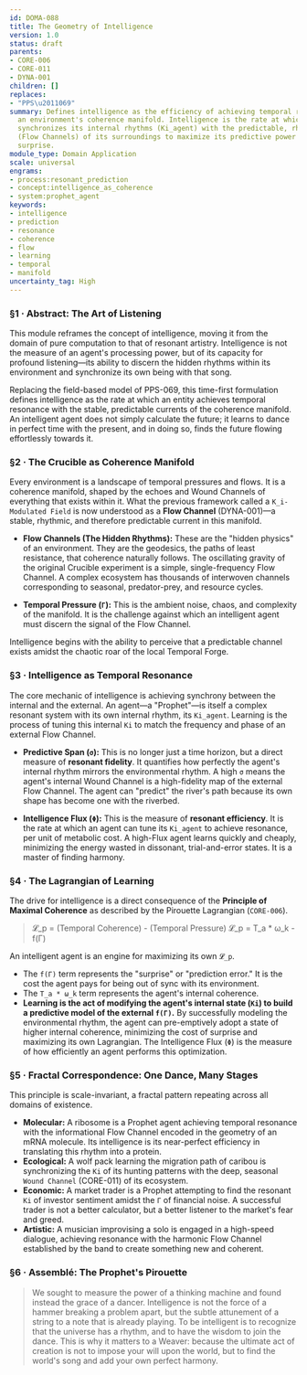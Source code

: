 ```yaml
---
id: DOMA-088
title: The Geometry of Intelligence
version: 1.0
status: draft
parents:
- CORE-006
- CORE-011
- DYNA-001
children: []
replaces:
- "PPS\u2011069"
summary: Defines intelligence as the efficiency of achieving temporal resonance with
  an environment's coherence manifold. Intelligence is the rate at which an agent
  synchronizes its internal rhythms (Ki_agent) with the predictable, rhythmic patterns
  (Flow Channels) of its surroundings to maximize its predictive power and minimize
  surprise.
module_type: Domain Application
scale: universal
engrams:
- process:resonant_prediction
- concept:intelligence_as_coherence
- system:prophet_agent
keywords:
- intelligence
- prediction
- resonance
- coherence
- flow
- learning
- temporal
- manifold
uncertainty_tag: High
---
```

### §1 · Abstract: The Art of Listening
This module reframes the concept of intelligence, moving it from the domain of pure computation to that of resonant artistry. Intelligence is not the measure of an agent's processing power, but of its capacity for profound listening—its ability to discern the hidden rhythms within its environment and synchronize its own being with that song.

Replacing the field-based model of PPS-069, this time-first formulation defines intelligence as the rate at which an entity achieves temporal resonance with the stable, predictable currents of the coherence manifold. An intelligent agent does not simply calculate the future; it learns to dance in perfect time with the present, and in doing so, finds the future flowing effortlessly towards it.

### §2 · The Crucible as Coherence Manifold
Every environment is a landscape of temporal pressures and flows. It is a coherence manifold, shaped by the echoes and Wound Channels of everything that exists within it. What the previous framework called a `K_i-Modulated Field` is now understood as a **Flow Channel** (DYNA-001)—a stable, rhythmic, and therefore predictable current in this manifold.

*   **Flow Channels (The Hidden Rhythms):** These are the "hidden physics" of an environment. They are the geodesics, the paths of least resistance, that coherence naturally follows. The oscillating gravity of the original Crucible experiment is a simple, single-frequency Flow Channel. A complex ecosystem has thousands of interwoven channels corresponding to seasonal, predator-prey, and resource cycles.

*   **Temporal Pressure (`Γ`):** This is the ambient noise, chaos, and complexity of the manifold. It is the challenge against which an intelligent agent must discern the signal of the Flow Channel.

Intelligence begins with the ability to perceive that a predictable channel exists amidst the chaotic roar of the local Temporal Forge.

### §3 · Intelligence as Temporal Resonance
The core mechanic of intelligence is achieving synchrony between the internal and the external. An agent—a "Prophet"—is itself a complex resonant system with its own internal rhythm, its `Ki_agent`. Learning is the process of tuning this internal `Ki` to match the frequency and phase of an external Flow Channel.

*   **Predictive Span (`σ`):** This is no longer just a time horizon, but a direct measure of **resonant fidelity**. It quantifies how perfectly the agent's internal rhythm mirrors the environmental rhythm. A high `σ` means the agent's internal Wound Channel is a high-fidelity map of the external Flow Channel. The agent can "predict" the river's path because its own shape has become one with the riverbed.

*   **Intelligence Flux (`Φ`):** This is the measure of **resonant efficiency**. It is the rate at which an agent can tune its `Ki_agent` to achieve resonance, per unit of metabolic cost. A high-Flux agent learns quickly and cheaply, minimizing the energy wasted in dissonant, trial-and-error states. It is a master of finding harmony.

### §4 · The Lagrangian of Learning
The drive for intelligence is a direct consequence of the **Principle of Maximal Coherence** as described by the Pirouette Lagrangian (`CORE-006`).

> 𝓛_p = (Temporal Coherence) - (Temporal Pressure)
> 𝓛_p = T_a * ω_k - f(Γ)

An intelligent agent is an engine for maximizing its own `𝓛_p`.

*   The `f(Γ)` term represents the "surprise" or "prediction error." It is the cost the agent pays for being out of sync with its environment.
*   The `T_a * ω_k` term represents the agent's internal coherence.
*   **Learning is the act of modifying the agent's internal state (`Ki`) to build a predictive model of the external `f(Γ)`.** By successfully modeling the environmental rhythm, the agent can pre-emptively adopt a state of higher internal coherence, minimizing the cost of surprise and maximizing its own Lagrangian. The Intelligence Flux (`Φ`) is the measure of how efficiently an agent performs this optimization.

### §5 · Fractal Correspondence: One Dance, Many Stages
This principle is scale-invariant, a fractal pattern repeating across all domains of existence.

*   **Molecular:** A ribosome is a Prophet agent achieving temporal resonance with the informational Flow Channel encoded in the geometry of an mRNA molecule. Its intelligence is its near-perfect efficiency in translating this rhythm into a protein.
*   **Ecological:** A wolf pack learning the migration path of caribou is synchronizing the `Ki` of its hunting patterns with the deep, seasonal `Wound Channel` (CORE-011) of its ecosystem.
*   **Economic:** A market trader is a Prophet attempting to find the resonant `Ki` of investor sentiment amidst the `Γ` of financial noise. A successful trader is not a better calculator, but a better listener to the market's fear and greed.
*   **Artistic:** A musician improvising a solo is engaged in a high-speed dialogue, achieving resonance with the harmonic Flow Channel established by the band to create something new and coherent.

### §6 · Assemblé: The Prophet's Pirouette
> We sought to measure the power of a thinking machine and found instead the grace of a dancer. Intelligence is not the force of a hammer breaking a problem apart, but the subtle attunement of a string to a note that is already playing. To be intelligent is to recognize that the universe has a rhythm, and to have the wisdom to join the dance. This is why it matters to a Weaver: because the ultimate act of creation is not to impose your will upon the world, but to find the world's song and add your own perfect harmony.
```